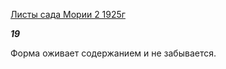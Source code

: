 [Листы сада Мории 2 1925г](https://127.0.0.1:4002/agni/1925)

___19___

Форма оживает содержанием и не забывается.   

